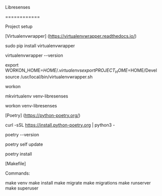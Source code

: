 Libresenses

============

Project setup

[Virtualenvwrapper]
(https://virtualenvwrapper.readthedocs.io/)

sudo pip install virtualenvwrapper

virtualenvwrapper --version

export WORKON_HOME=$HOME/.virtualenvs
export PROJECT_HOME=$HOME/Devel
source /usr/local/bin/virtualenvwrapper.sh

workon

mkvirtualenv venv-libresenses

workon venv-libresenses

[Poetry]
(https://python-poetry.org/)

curl -sSL https://install.python-poetry.org | python3 -

poetry --version

poetry self update

poetry install


[Makefile]

Commands:

make venv
make install
make migrate
make migrations
make runserver
make superuser


